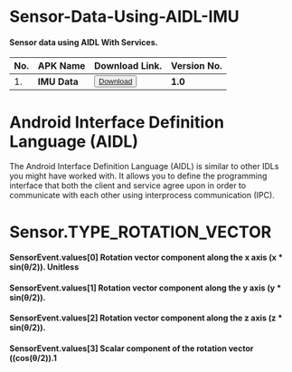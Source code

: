 # Sensor-Data-Using-AIDL-IMU
#### Sensor data using AIDL With Services.


|  No. | APK Name  | Download Link.  | Version No.|
| ------------ | ------------ | ------------ |------------|
|   1.     | **IMU Data** |  <button>[Download](https://github.com/Dinesh2510/Sensor-Data-Using-AIDL-IMU/raw/master/app-debug.apk) </button> | **1.0** |


# Android Interface Definition Language (AIDL)

The Android Interface Definition Language (AIDL) is similar to other IDLs you might have worked with.
It allows you to define the programming interface that both the client and service agree upon in order to communicate with each other using interprocess communication (IPC). 

# Sensor.TYPE_ROTATION_VECTOR

#### SensorEvent.values[0]	Rotation vector component along the x axis (x * sin(θ/2)).	Unitless
#### SensorEvent.values[1]	Rotation vector component along the y axis (y * sin(θ/2)).
#### SensorEvent.values[2]	Rotation vector component along the z axis (z * sin(θ/2)).
#### SensorEvent.values[3]	Scalar component of the rotation vector ((cos(θ/2)).1
